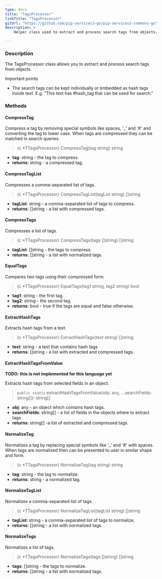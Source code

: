 ```yaml
---
type: docs
title: "TagsProcessor"
linkTitle: "TagsProcessor"
gitUrl: "https://github.com/pip-services3-go/pip-services3-commons-go"
description: > 
    Helper class used to extract and process search tags from objects.

---
```


### Description

The TagsProcessor class allows you to extract and process search tags from objects.

Important points

- The search tags can be kept individually or embedded as hash tags inside text. E.g. "This text has #hash_tag that can be used for search."

### Methods

#### CompressTag
Compress a tag by removing special symbols like spaces, '_' and '#'
and converting the tag to lower case.
When tags are compressed they can be matched in search queries.

> (c *TTagsProcessor) CompressTag(tag string) string

- **tag**: string - the tag to compress.
- **returns**: string - a compressed tag.


#### CompressTagList
Compresses a comma-separated list of tags.

> (c *TTagsProcessor) CompressTagList(tagList string) []string

- **tagList**: string - a comma-separated list of tags to compress.
- **returns**: []string - a list with compressed tags.


#### CompressTags
Compresses a list of tags.

> (c *TTagsProcessor) CompressTags(tags []string) []string

- **tagList**: []string - the tags to compress.
- **returns**: []string - a list with normalized tags.


#### EqualTags
Compares two tags using their compressed form.

> (c *TTagsProcessor) EqualTags(tag1 string, tag2 string) bool

- **tag1**: string - the first tag.
- **tag2**: string - the second tag.
- **returns**: bool - true if the tags are equal and false otherwise.


#### ExtractHashTags
Extracts hash tags from a text.

> (c *TTagsProcessor) ExtractHashTags(text string) []string

- **text**: string - a text that contains hash tags
- **returns**: []string - a list with extracted and compressed tags.


#### ExtractHashTagsFromValue
**TODO: this is not implemented for this language yet**

Extracts hash tags from selected fields in an object.

> `public static` extractHashTagsFromValue(obj: any, ...searchFields: string[]): string[]

- **obj**: any - an object which contains hash tags.
- **searchFields**: string[] - a list of fields in the objects where to extract tags
- **returns**: string[] -a list of extracted and compressed tags.


#### NormalizeTag
Normalizes a tag by replacing special symbols like '_' and '#' with spaces.
When tags are normalized then can be presented to user in similar shape and form.

> (c *TTagsProcessor) NormalizeTag(tag string) string

- **tag**: string - the tag to normalize.
- **returns**: string - a normalized tag.


#### NormalizeTagList
Normalizes a comma-separated list of tags.

> (c *TTagsProcessor) NormalizeTagList(tagList string) []string

- **tagList**: string - a comma-separated list of tags to normalize.
- **returns**: []string - a list with normalized tags.


#### NormalizeTags
Normalizes a list of tags.

> (c *TTagsProcessor) NormalizeTags(tags []string) []string

- **tags**: []string - the tags to normalize.
- **returns**: []string - a list with normalized tags.
